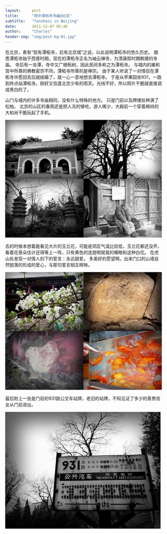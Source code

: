 ```yaml
---
layout:     post
title:      "雨中潭柘寺寻幽@北京"
subtitle:   "Tanzhesi in Beijing"
date:       2011-12-07 05:40
author:     "Charles"
header-img: "img/post-bg-01.jpg"
---
```


在北京，素有“现有潭柘寺，后有北京城”之说，以此说明潭柘寺的悠久历史。
据悉潭柘寺始于西晋时期，现在的潭柘寺正名为岫云禅寺，为清康熙时期敕建的寺庙。
寺后有一龙潭，寺中又广植柘树，因此民间多称之为潭柘寺。
与城内的雍和宫中所尊的佛教密宗不同，潭柘寺所尊的是禅宗。
由于某人听说了一对情侣在潭柘寺许愿回去后就结婚了，就一心一意地想去潭柘寺。
于是从苹果园坐931，一路到终点站潭柘寺。刚好又恰逢北京少有的雨天。光线不好，所以照片干脆就直接调成黑白的了。

山门与城内的许多寺庙相同，没有什么特殊的地方。
只是门前以及牌楼处种满了松柏。
北京的山区的春雨还是把人冻的够呛，游人稀少，大殿前一个穿着棉袄的大和尚干脆玩起了手机。

![tanzhesi-1](/img/tanzhesi-1.jpg)

去的时候本想着能看见大片的玉兰花，可能是郊区气温比较低，玉兰花都还没开，看着花骨朵估计还得等上一阵，只有黄色的连翘明晃晃的耀眼和这种白花。
在虎山处发现一对情人刻下的誓言：永远甜爱。
多美好的愿望啊。出来门口的山墙自然脱落的形成的爱心，与那句誓言相互辉映。

![tanzhesi-2](/img/tanzhesi-2.jpg)

最后附上一张是门前的931路公交车站牌，老旧的站牌，不知见证了多少的善男信女从门前进出。

![tanzhesi-3](/img/tanzhesi-3.jpg)